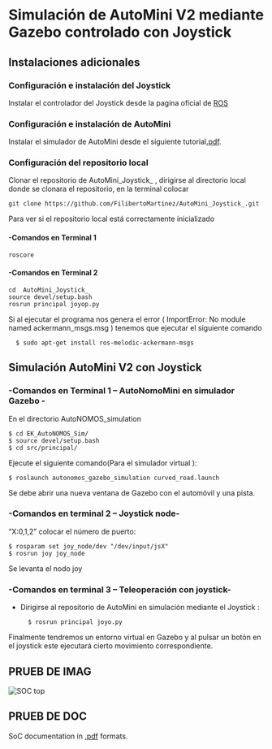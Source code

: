 


# Simulación de AutoMini V2 mediante Gazebo controlado con Joystick

## Instalaciones adicionales

### Configuración e instalación del Joystick

Instalar el controlador del Joystick desde la pagina oficial de [ROS](http://wiki.ros.org/joy/Tutorials/ConfiguringALinuxJoystick#Installing)

### Configuración e instalación de AutoMini

Instalar el simulador de AutoMini desde el siguiente tutorial[.pdf](Documentos_de_instalación/Instalación_Simulador_GazeboAUTONOMOUS.pdf).

### Configuración del repositorio local   

Clonar el repositorio de AutoMini_Joystick_ , dirigirse al directorio local donde se clonara el repositorio, en la terminal colocar

```
git clone https://github.com/FilibertoMartinez/AutoMini_Joystick_.git   
```
Para ver si el repositorio local está correctamente inicializado
#### -Comandos en Terminal 1

```
roscore  
```
#### -Comandos en Terminal 2
```
cd  AutoMini_Joystick_
source devel/setup.bash
rosrun principal joyop.py   
```

Si al ejecutar el programa nos genera el error ( ImportError: No module named ackermann_msgs.msg ) tenemos que ejecutar el siguiente comando 

```
  $ sudo apt-get install ros-melodic-ackermann-msgs
```

##  Simulación AutoMini V2 con Joystick


### -Comandos en Terminal 1  – AutoNomoMini en simulador Gazebo -

 En el directorio AutoNOMOS_simulation 
```
$ cd EK_AutoNOMOS_Sim/
$ source devel/setup.bash
$ cd src/principal/
```

Ejecute el siguiente comando(Para el simulador virtual ):

```
$ roslaunch autonomos_gazebo_simulation curved_road.launch
```

Se debe abrir una nueva ventana de Gazebo con el automóvil y una pista.


### -Comandos en terminal 2 – Joystick node-

“X:0,1,2” colocar el número de puerto:
```
$ rosparam set joy_node/dev "/dev/input/jsX"
$ rosrun joy joy_node                        
```

  Se levanta el nodo joy
 
### -Comandos en terminal 3 – Teleoperación con joystick-


- Dirigirse al  repositorio de AutoMini en simulación  mediante el Joystick :

        $ rosrun principal joyo.py

Finalmente tendremos un entorno virtual en Gazebo y al pulsar un botón en el joystick este ejecutará cierto movimiento correspondiente.






## PRUEB DE IMAG

![SOC top](docs/doxygen/pics/soc_top_v5.png)


## PRUEB DE DOC

SoC documentation in [.pdf](docs/riscv_vhdl_trm.pdf) formats.












